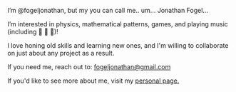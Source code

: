 I’m @fogeljonathan, but my you can call me.. um... Jonathan Fogel...

I’m interested in physics, mathematical patterns, games, and playing music (including :guitar: :violin: :saxophone:)!

I love honing old skills and learning new ones, and I'm willing to collaborate on just about any project as a result.

If you need me, reach out to: fogeljonathan@gmail.com

If you'd like to see more about me, visit my [personal page.](fogeljonathan.github.io/)
